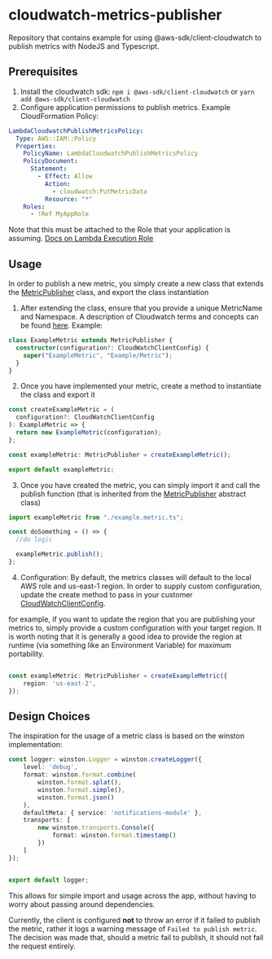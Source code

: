 # cloudwatch-metrics-publisher

Repository that contains example for using @aws-sdk/client-cloudwatch to publish metrics with NodeJS and Typescript.

## Prerequisites

1. Install the cloudwatch sdk: `npm i @aws-sdk/client-cloudwatch` or `yarn add @aws-sdk/client-cloudwatch`
2. Configure application permissions to publish metrics. Example CloudFormation Policy:

```yaml
LambdaCloudwatchPublishMetricsPolicy:
  Type: AWS::IAM::Policy
  Properties:
    PolicyName: LambdaCloudwatchPublishMetricsPolicy
    PolicyDocument:
      Statement:
        - Effect: Allow
          Action:
            - cloudwatch:PutMetricData
          Resource: "*"
    Roles:
      - !Ref MyAppRole
```

Note that this must be attached to the Role that your application is assuming. [Docs on Lambda Execution Role](https://docs.aws.amazon.com/lambda/latest/dg/lambda-intro-execution-role.html)

## Usage

In order to publish a new metric, you simply create a new class that extends the [MetricPublisher](metrics.client.ts) class, and export the class instantiation

1. After extending the class, ensure that you provide a unique MetricName and Namespace. A description of Cloudwatch terms and concepts can be found [here](https://docs.aws.amazon.com/AmazonCloudWatch/latest/monitoring/cloudwatch_concepts.html). Example:

```typescript
class ExampleMetric extends MetricPublisher {
  constructor(configuration?: CloudWatchClientConfig) {
    super("ExampleMetric", "Example/Metric");
  }
}
```

2. Once you have implemented your metric, create a method to instantiate the class and export it

```typescript
const createExampleMetric = (
  configuration?: CloudWatchClientConfig
): ExampleMetric => {
  return new ExampleMetric(configuration);
};

const exampleMetric: MetricPublisher = createExampleMetric();

export default exampleMetric;
```

3. Once you have created the metric, you can simply import it and call the publish function (that is inherited from the [MetricPublisher](metrics.client.ts) abstract class)

```typescript
import exampleMetric from "./example.metric.ts";

const doSomething = () => {
  //do logic

  exampleMetric.publish();
};
```

4. Configuration: By default, the metrics classes will default to the local AWS role and us-east-1 region. In order to supply custom configuration, update the create method to pass in your customer [CloudWatchClientConfig](https://docs.aws.amazon.com/AWSJavaScriptSDK/v3/latest/clients/client-cloudwatch/interfaces/cloudwatchclientconfig.html). 

for example, if you want to update the region that you are publishing your metrics to, simply provide a custom configuration with your target region. It is worth noting that it is generally a good idea to provide the region at runtime (via something like an Environment Variable) for maximum portability.
```typescript

const exampleMetric: MetricPublisher = createExampleMetric({
    region: 'us-east-2',
});
```

## Design Choices

The inspiration for the usage of a metric class is based on the winston implementation:

```typescript
const logger: winston.Logger = winston.createLogger({
    level: 'debug',
    format: winston.format.combine(
        winston.format.splat(),
        winston.format.simple(),
        winston.format.json()
    ),
    defaultMeta: { service: 'notifications-module' },    
    transports: [
        new winston.transports.Console({
            format: winston.format.timestamp()
        })
    ]
});


export default logger;
```

This allows for simple import and usage across the app, without having to worry about passing around dependencies.

Currently, the client is configured **not** to throw an error if it failed to publish the metric, rather it logs a warning message of ```Failed to publish metric```. The decision was made that, should a metric fail to publish, it should not fail the request entirely.